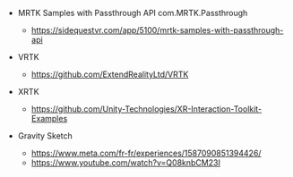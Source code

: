 - MRTK Samples with Passthrough API   com.MRTK.Passthrough
  - https://sidequestvr.com/app/5100/mrtk-samples-with-passthrough-api 

- VRTK 
  - https://github.com/ExtendRealityLtd/VRTK
 
- XRTK
  - https://github.com/Unity-Technologies/XR-Interaction-Toolkit-Examples
 
- Gravity Sketch
  - https://www.meta.com/fr-fr/experiences/1587090851394426/ 
  - https://www.youtube.com/watch?v=Q08knbCM23I 
